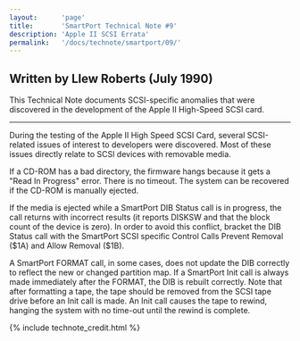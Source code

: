```yaml
---
layout:      'page'
title:       'SmartPort Technical Note #9'
description: 'Apple II SCSI Errata'
permalink:   '/docs/technote/smartport/09/'
---
```


<h2>Written by Llew Roberts (July 1990)</h2>

<p>This Technical Note documents SCSI-specific anomalies that were
discovered in the development of the Apple II High-Speed SCSI card.</p>

<hr />

<p>During the testing of the Apple II High Speed SCSI Card, several SCSI-related issues of interest to developers were discovered.  Most of these issues directly relate to SCSI devices with removable media.</p>

<p>If a CD-ROM has a bad directory, the firmware hangs because it gets a "Read In Progress" error.  There is no timeout.  The system can be recovered if the CD-ROM is manually ejected.</p>

<p>If the media is ejected while a SmartPort DIB Status call is in progress, the call returns with incorrect results (it reports DISKSW and that the block count of the device is zero).  In order to avoid this conflict, bracket the DIB Status call with the SmartPort SCSI specific Control Calls Prevent Removal ($1A) and Allow Removal ($1B).</p>

<p>A SmartPort FORMAT call, in some cases, does not update the DIB correctly to  reflect the new or changed partition map.  If a SmartPort Init call is always  made immediately after the FORMAT, the DIB is rebuilt correctly.  Note that  after formatting a tape, the tape should be removed from the SCSI tape drive  before an Init call is made.  An Init call causes the tape to rewind, hanging  the system with no time-out until the rewind is complete.</p>

{% include technote_credit.html %}
